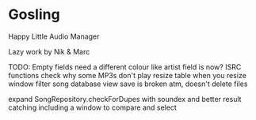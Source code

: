 # Gosling
Happy Little Audio Manager

Lazy work by Nik & Marc



TODO:
Empty fields need a different colour like artist field is now?
ISRC functions
check why some MP3s don't play
resize table when you resize window
filter song database view
save is broken atm, doesn't delete files

expand SongRepository.checkForDupes with soundex and better result catching including a window to compare and select